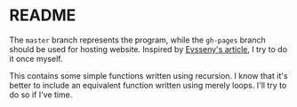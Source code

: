 README
====

The `master` branch represents the program, while the `gh-pages`
branch should be used for hosting website.  Inspired by
[Evsseny's article](http://evsseny.appspot.com/?p=63001),
I try to do it once myself.

This contains some simple functions written using recursion.  I know
that it's better to include an equivalent function written using
merely loops.  I'll try to do so if I've time.

<!-- vim:set tw=70 wrap: -->
